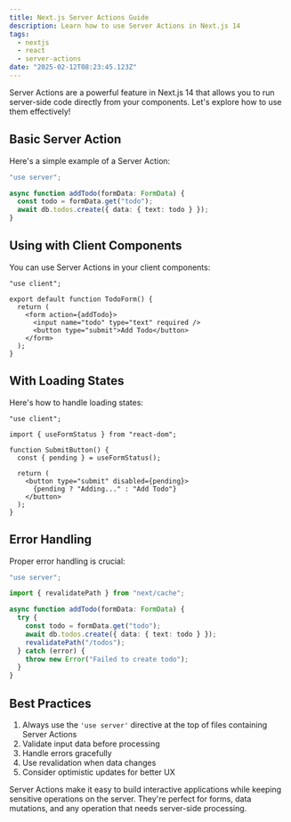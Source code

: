 ```yaml
---
title: Next.js Server Actions Guide
description: Learn how to use Server Actions in Next.js 14
tags:
  - nextjs
  - react
  - server-actions
date: "2025-02-12T08:23:45.123Z"
---
```


Server Actions are a powerful feature in Next.js 14 that allows you to run server-side code directly from your components. Let's explore how to use them effectively!

## Basic Server Action

Here's a simple example of a Server Action:

```typescript
"use server";

async function addTodo(formData: FormData) {
  const todo = formData.get("todo");
  await db.todos.create({ data: { text: todo } });
}
```

## Using with Client Components

You can use Server Actions in your client components:

```tsx
"use client";

export default function TodoForm() {
  return (
    <form action={addTodo}>
      <input name="todo" type="text" required />
      <button type="submit">Add Todo</button>
    </form>
  );
}
```

## With Loading States

Here's how to handle loading states:

```tsx
"use client";

import { useFormStatus } from "react-dom";

function SubmitButton() {
  const { pending } = useFormStatus();

  return (
    <button type="submit" disabled={pending}>
      {pending ? "Adding..." : "Add Todo"}
    </button>
  );
}
```

## Error Handling

Proper error handling is crucial:

```typescript
"use server";

import { revalidatePath } from "next/cache";

async function addTodo(formData: FormData) {
  try {
    const todo = formData.get("todo");
    await db.todos.create({ data: { text: todo } });
    revalidatePath("/todos");
  } catch (error) {
    throw new Error("Failed to create todo");
  }
}
```

## Best Practices

1. Always use the `'use server'` directive at the top of files containing Server Actions
2. Validate input data before processing
3. Handle errors gracefully
4. Use revalidation when data changes
5. Consider optimistic updates for better UX

Server Actions make it easy to build interactive applications while keeping sensitive operations on the server. They're perfect for forms, data mutations, and any operation that needs server-side processing.
